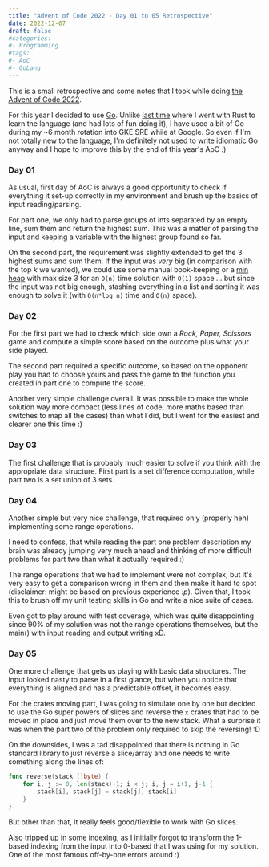 ```yaml
---
title: "Advent of Code 2022 - Day 01 to 05 Retrospective"
date: 2022-12-07
draft: false
#categories:
#- Programming
#tags:
#- AoC
#- GoLang
---
```


This is a small retrospective and some notes that I took while doing [the
Advent of Code 2022](https://adventofcode.com/2022/).

For this year I decided to use [Go](https://github.com/brunobuss/adventofcode-2022-go).
Unlike [last time](https://github.com/brunobuss/adventofcode-2021-rust) where I went with Rust to learn
the language (and had lots of fun doing it), I have used a bit of Go during my ~6 month rotation into
GKE SRE while at Google. So even if I'm not totally new to the language, I'm definitely not used to
write idiomatic Go anyway and I hope to improve this by the end of this year's AoC :)

### Day 01

As usual, first day of AoC is always a good opportunity to check if everything
it set-up correctly in my environment and brush up the basics of input reading/parsing.

For part one, we only had to parse groups of ints separated by an empty line, sum them
and return the highest sum. This was a matter of parsing the input and keeping a variable
with the highest group found so far.

On the second part, the requirement was slightly extended to get the 3 highest sums and
sum them. If the input was *very* big (in comparison with the top *k* we wanted), we could
use some manual book-keeping or a [min heap](https://en.wikipedia.org/wiki/Binary_heap) with max
size 3 for an `O(n)` time solution with `O(1)` space ... but since the input was not big enough,
stashing everything in a list and sorting it was enough to solve it (with `O(n*log n)` time and `O(n)` space).

### Day 02

For the first part we had to check which side own a *Rock, Paper, Scissors* game and compute a
simple score based on the outcome plus what your side played.

The second part required a specific outcome, so based on the opponent play you had to choose yours
and pass the game to the function you created in part one to compute the score.

Another very simple challenge overall. It was possible to make the whole solution way more compact
(less lines of code, more maths based than switches to map all the cases) than what I did, but I
went for the easiest and clearer one this time :)

### Day 03

The first challenge that is probably much easier to solve if you think with the appropriate data
structure. First part is a set difference computation, while part two is a set union of 3 sets.

### Day 04

Another simple but very nice challenge, that required only (properly heh) implementing some range
operations.

I need to confess, that while reading the part one problem description my brain was already
jumping very much ahead and thinking of more difficult problems for part two than what it
actually required :)

The range operations that we had to implement were not complex, but it's very easy to get a
comparison wrong in them and then make it hard to spot (disclaimer: might be based on previous
experience *:p*). Given that, I took this to brush off my unit testing skills in Go and write
a nice suite of cases.

Even got to play around with test coverage, which was quite disappointing since 90% of my solution
was not the range operations themselves, but the main() with input reading and output writing xD.

### Day 05

One more challenge that gets us playing with basic data structures. The input looked nasty to parse
in a first glance, but when you notice that everything is aligned and has a predictable offset, it
becomes easy.

For the crates moving part, I was going to simulate one by one but decided to use the Go super powers
of slices and reverse the `x` crates that had to be moved in place and just move them over to the new
stack. What a surprise it was when the part two of the problem only required to skip the reversing! :D

On the downsides, I was a tad disappointed that there is nothing in Go standard library to just reverse
a slice/array and one needs to write something along the lines of:
```go
func reverse(stack []byte) {
	for i, j := 0, len(stack)-1; i < j; i, j = i+1, j-1 {
		stack[i], stack[j] = stack[j], stack[i]
	}
}
```

But other than that, it really feels good/flexible to work with Go slices.

Also tripped up in some indexing, as I initially forgot to transform the 1-based indexing from the input
into 0-based that I was using for my solution. One of the most famous off-by-one errors around :)
